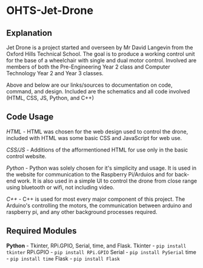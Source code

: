 # OHTS-Jet-Drone
## Explanation
Jet Drone is a project started and overseen by Mr David Langevin from the Oxford Hills Technical School.
The goal is to produce a working control unit for the base of a wheelchair with single and dual motor control.
Involved are members of both the Pre-Engineering Year 2 class and Computer Technology Year 2 and Year 3 classes.

Above and below are our links/sources to documentation on code, command, and design. Included are the schematics and all code involved (HTML, CSS, JS, Python, and C++)

## Code Usage
*HTML* - HTML was chosen for the web design used to control the drone, included with HTML was some basic CSS and JavaScript for web use.

*CSS/JS* - Additions of the afformentioned HTML for use only in the basic control website.

*Python* - Python was solely chosen for it's simplicity and usage. It is used in the website for communication to the Raspberry Pi/Arduios and for back-end work. It is also used in a simple UI to control the drone from close range using bluetooth or wifi, not including video.

*C++* - C++ is used for most every major component of this project. The Arduino's controlling the motors, the communication between arduino and raspberry pi, and any other background processes required.

## Required Modules
__Python__ - Tkinter, RPi.GPIO, Serial, time, and Flask.
Tkinter - ```pip install tkinter```
RPi.GPIO - ```pip install RPi.GPIO```
Serial - ```pip install PySerial```
time - ```pip install time```
Flask - ```pip install Flask```
